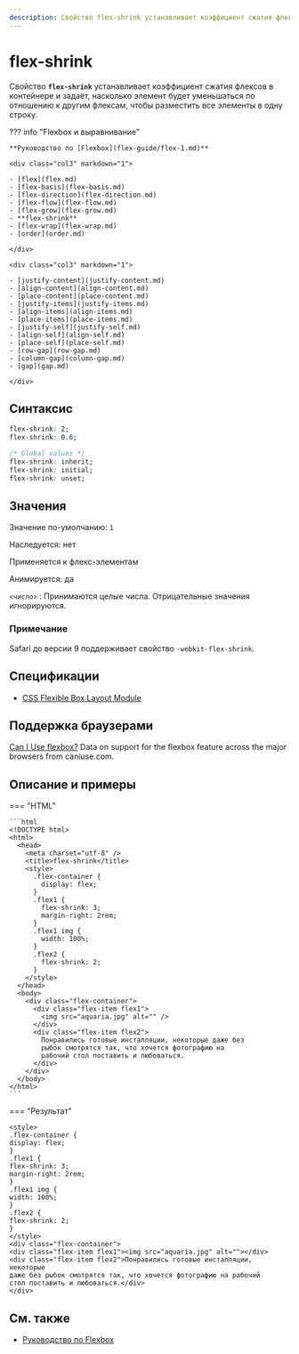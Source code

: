 ```yaml
---
description: Свойство flex-shrink устанавливает коэффициент сжатия флексов в контейнере и задаёт, насколько элемент будет уменьшаться по отношению к другим флексам, чтобы разместить все элементы в одну строку
---
```


# flex-shrink

Свойство **`flex-shrink`** устанавливает коэффициент сжатия флексов в контейнере и задаёт, насколько элемент будет уменьшаться по отношению к другим флексам, чтобы разместить все элементы в одну строку.

??? info "Flexbox и выравнивание"

    **Руководство по [Flexbox](flex-guide/flex-1.md)**

    <div class="col3" markdown="1">

    - [flex](flex.md)
    - [flex-basis](flex-basis.md)
    - [flex-direction](flex-direction.md)
    - [flex-flow](flex-flow.md)
    - [flex-grow](flex-grow.md)
    - **flex-shrink**
    - [flex-wrap](flex-wrap.md)
    - [order](order.md)

    </div>

    <div class="col3" markdown="1">

    - [justify-content](justify-content.md)
    - [align-content](align-content.md)
    - [place-content](place-content.md)
    - [justify-items](justify-items.md)
    - [align-items](align-items.md)
    - [place-items](place-items.md)
    - [justify-self](justify-self.md)
    - [align-self](align-self.md)
    - [place-self](place-self.md)
    - [row-gap](row-gap.md)
    - [column-gap](column-gap.md)
    - [gap](gap.md)

    </div>

## Синтаксис

```css
flex-shrink: 2;
flex-shrink: 0.6;

/* Global values */
flex-shrink: inherit;
flex-shrink: initial;
flex-shrink: unset;
```

## Значения

Значение по-умолчанию: `1`

Наследуется: нет

Применяется к флекс-элементам

Анимируется: да

`<число>`
: Принимаются целые числа. Отрицательные значения игнорируются.

### Примечание

Safari до версии 9 поддерживает свойство `-webkit-flex-shrink`.

## Спецификации

- [CSS Flexible Box Layout Module](https://www.w3.org/TR/css-flexbox/#propdef-flex-shrink)

## Поддержка браузерами

<p class="ciu_embed" data-feature="flexbox" data-periods="future_1,current,past_1,past_2">
  <a href="http://caniuse.com/#feat=flexbox">Can I Use flexbox?</a> Data on support for the flexbox feature across the major browsers from caniuse.com.
</p>

## Описание и примеры

=== "HTML"

    ```html
    <!DOCTYPE html>
    <html>
      <head>
        <meta charset="utf-8" />
        <title>flex-shrink</title>
        <style>
          .flex-container {
            display: flex;
          }
          .flex1 {
            flex-shrink: 3;
            margin-right: 2rem;
          }
          .flex1 img {
            width: 100%;
          }
          .flex2 {
            flex-shrink: 2;
          }
        </style>
      </head>
      <body>
        <div class="flex-container">
          <div class="flex-item flex1">
            <img src="aquaria.jpg" alt="" />
          </div>
          <div class="flex-item flex2">
            Понравились готовые инсталляции, некоторые даже без
            рыбок смотрятся так, что хочется фотографию на
            рабочий стол поставить и любоваться.
          </div>
        </div>
      </body>
    </html>
    ```

=== "Результат"

    <style>
    .flex-container {
    display: flex;
    }
    .flex1 {
    flex-shrink: 3;
    margin-right: 2rem;
    }
    .flex1 img {
    width: 100%;
    }
    .flex2 {
    flex-shrink: 2;
    }
    </style>
    <div class="flex-container">
    <div class="flex-item flex1"><img src="aquaria.jpg" alt=""></div>
    <div class="flex-item flex2">Понравились готовые инсталляции, некоторые
    даже без рыбок смотрятся так, что хочется фотографию на рабочий
    стол поставить и любоваться.</div>
    </div>

## См. также

- [Руководство по Flexbox](flex-guide/flex-1.md)
